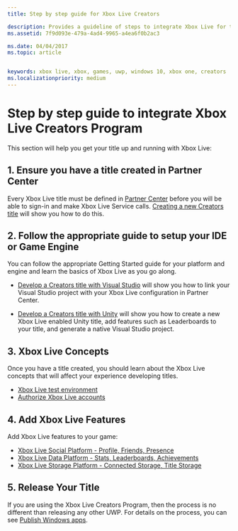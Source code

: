 ```yaml
---
title: Step by step guide for Xbox Live Creators

description: Provides a guideline of steps to integrate Xbox Live for the Creators Program.
ms.assetid: 7f9d093e-479a-4ad4-9965-a4ea6f0b2ac3

ms.date: 04/04/2017
ms.topic: article


keywords: xbox live, xbox, games, uwp, windows 10, xbox one, creators
ms.localizationpriority: medium
---
```


# Step by step guide to integrate Xbox Live Creators Program

This section will help you get your title up and running with Xbox Live:

## 1. Ensure you have a title created in Partner Center
Every Xbox Live title must be defined in [Partner Center](https://partner.microsoft.com/dashboard) before you will be able to sign-in and make Xbox Live Service calls.  [Creating a new Creators title](create-and-test-a-new-creators-title.md) will show you how to do this.

## 2. Follow the appropriate guide to setup your IDE or Game Engine
You can follow the appropriate Getting Started guide for your platform and engine and learn the basics of Xbox Live as you go along.

* [Develop a Creators title with Visual Studio](develop-creators-title-with-visual-studio.md) will show you how to link your Visual Studio project with your Xbox Live configuration in Partner Center.

* [Develop a Creators title with Unity](develop-creators-title-with-unity.md) will show you how to create a new Xbox Live enabled Unity title, add features such as Leaderboards to your title, and generate a native Visual Studio project.

## 3. Xbox Live Concepts
Once you have a title created, you should learn about the Xbox Live concepts that will affect your experience developing titles.

- [Xbox Live test environment](../xbox-live-sandboxes.md)
- [Authorize Xbox Live accounts](authorize-xbox-live-accounts.md)

## 4. Add Xbox Live Features

Add Xbox Live features to your game:

- [Xbox Live Social Platform - Profile, Friends, Presence](../social-platform/social-platform.md)
- [Xbox Live Data Platform - Stats, Leaderboards, Achievements](../data-platform/data-platform.md)
- [Xbox Live Storage Platform - Connected Storage, Title Storage](../storage-platform/storage-platform.md)

## 5. Release Your Title

If you are using the Xbox Live Creators Program, then the process is no different than releasing any other UWP.  For details on the process, you can see [Publish Windows apps](https://developer.microsoft.com/en-us/store/publish-apps).
